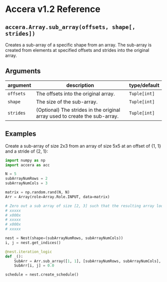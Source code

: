[//]: # (Project: Accera)
[//]: # (Version: v1.2)

# Accera v1.2 Reference

## `accera.Array.sub_array(offsets, shape[, strides])`
Creates a sub-array of a specific shape from an array. The sub-array is created from elements at specified offsets and strides into the original array.

## Arguments

argument | description | type/default
--- | --- | ---
`offsets` | The offsets into the original array. | `Tuple[int]`
`shape` | The size of the sub-array. | `Tuple[int]`
`strides` | (Optional) The strides in the original array used to create the sub-array. | `Tuple[int]`

## Examples

Create a sub-array of size 2x3 from an array of size 5x5 at an offset of {1, 1} and a stride of {2, 1}:

```python
import numpy as np
import accera as acc

N = 5
subArrayNumRows = 2
subArrayNumCols = 3

matrix = np.random.rand(N, N)
Arr = Array(role=Array.Role.INPUT, data=matrix)

# Zero out a sub array of size [2, 3] such that the resulting array looks like this:
# xxxxx
# x000x
# xxxxx
# x000x
# xxxxx

nest = Nest(shape=(subArrayNumRows, subArrayNumCols))
i, j = nest.get_indices()

@nest.iteration_logic
def _():
    SubArr = Arr.sub_array([1, 1], [subArrayNumRows, subArrayNumCols], [2, 1])
    SubArr[i, j] = 0.0

schedule = nest.create_schedule()
```


<div style="page-break-after: always;"></div>
